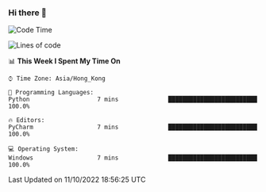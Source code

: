 ### Hi there 👋

<!--
**RoiexLee/RoiexLee** is a ✨ _special_ ✨ repository because its `README.md` (this file) appears on your GitHub profile.

Here are some ideas to get you started:

- 🔭 I’m currently working on ...
- 🌱 I’m currently learning ...
- 👯 I’m looking to collaborate on ...
- 🤔 I’m looking for help with ...
- 💬 Ask me about ...
- 📫 How to reach me: ...
- 😄 Pronouns: ...
- ⚡ Fun fact: ...
-->

<!--START_SECTION:waka-->
![Code Time](http://img.shields.io/badge/Code%20Time-19%20hrs%2026%20mins-blue)

![Lines of code](https://img.shields.io/badge/From%20Hello%20World%20I%27ve%20Written-839%20lines%20of%20code-blue)

📊 **This Week I Spent My Time On** 

```text
⌚︎ Time Zone: Asia/Hong_Kong

💬 Programming Languages: 
Python                   7 mins              █████████████████████████   100.0%

🔥 Editors: 
PyCharm                  7 mins              █████████████████████████   100.0%

💻 Operating System: 
Windows                  7 mins              █████████████████████████   100.0%

```


 Last Updated on 11/10/2022 18:56:25 UTC
<!--END_SECTION:waka-->
